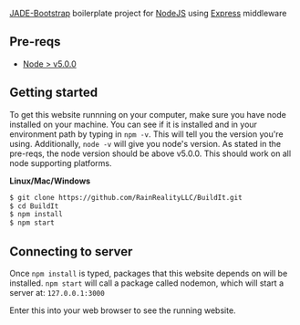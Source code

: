[JADE-Bootstrap](http://rajasegar.github.io/JADE-Bootstrap/) boilerplate project for [NodeJS](http://nodejs.org/) using [Express](http://expressjs.com) middleware

## Pre-reqs
* [Node > v5.0.0]('https://nodejs.org/en/')

## Getting started  
To get this website runnning on your computer, make sure you have node installed on your machine. You can see if it is installed and in your environment path by typing in `npm -v`. This will tell you the version you're using. Additionally, `node -v` will give you node's version. As stated in the pre-reqs, the node version should be above v5.0.0. This should work on all node supporting platforms. 

**Linux/Mac/Windows**
```bash
$ git clone https://github.com/RainRealityLLC/BuildIt.git
$ cd BuildIt
$ npm install
$ npm start
```

## Connecting to server
Once `npm install` is typed, packages that this website depends on will be installed. `npm start` will call a package called nodemon, which will start a server at: `127.0.0.1:3000`

Enter this into  your web browser to see the running website.

